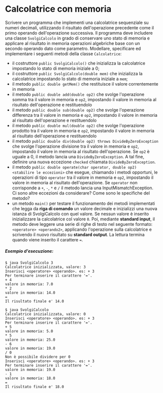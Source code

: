 # Calcolatrice con memoria

Scrivere un programma che implementi una calcolatrice sequenziale su numeri decimali, utilizzando il risultato dell'operazione precedente come il primo operando dell'operazione successiva.
Il programma deve includere una classe `SvolgiCalcolo` in grado di conservare uno stato di memoria e applicare al risultato in memoria operazioni algebriche base con un secondo operando dato come parametro.
Modellare, specificare ed implementare i seguenti metodi della classe `Calcolatrice`:
* il costruttore `public SvolgiCalcolo()` che inizializza la calcolatrice impostando lo stato di memoria iniziale a 0;
* il costruttore `public SvolgiCalcolo(double mem)` che inizializza la calcolatrice impostando lo stato di memoria iniziale a `mem`;
* il metodo `public double getMem()` che restituisce il valore correntemente in memoria
* il metodo `public double add(double op2)` che svolge l'operazione somma tra il valore in memoria e `op2`, impostando il valore in memoria al risultato dell'operazione e restituendolo
* il metodo `public double sub(double op2)` che svolge l'operazione differenza tra il valore in memoria e `op2`, impostando il valore in memoria al risultato dell'operazione e restituendolo
* il metodo `public double mul(double op2)` che svolge l'operazione prodotto tra il valore in memoria e `op2`, impostando il valore in memoria al risultato dell'operazione e restituendolo
* il metodo `public double div(double op2) throws DivideByZeroException` che svolge l'operazione divisione tra il valore in memoria e `op2`, impostando il valore in memoria al risultato dell'operazione. Se `op2` è uguale a 0, il metodo lancia una `DivideByZeroException`. A tal fine, definire una nuova eccezione `checked` chiamata `DivideByZeroException`.
* il metodo `public double operate(char operator, double op2) <stabilire le eccezioni>` che esegue, chiamando i metodi opportuni, le operazioni di tipo `operator` tra il valore in memoria e `op2`, impostando il valore in memoria al risultato dell'operazione. Se `operator` non corrisponde a `+`, `-`, `*` e `/` il metodo lancia una InputMismatchException. Ci sono altre eccezioni da considerare? Come sono le specifiche del metodo?
* un metodo `main()` per testare il funzionamento dei metodi implementati che legga da **riga di comando** un valore decimale e inizializzi una nuova istanza di SvolgiCalcolo con quel valore. Se nessun valore è inserito inizializzare la calcolatrice col valore `0`.
Poi, mediante **standard input**, il metodo deve leggere una serie di righe di testo nel seguente formato: `<operatore> <operando2>`, applicando l'operazione sulla calcolatrice e scrivendo il nuovo risultato su **standard output**. La lettura termina quando viene inserito il carattere `=`. 


##### Esempio d'esecuzione:

```text
$ java SvolgiCalcolo 3
Calcolatrice inizializzata, valore: 3
Inserisci <operatore> <operando>. es: + 3
Per terminare inserire il carattere '='.
+ 4 
valore in memoria: 7.0
* 2
valore in memoria: 14.0
=
Il risultato finale e' 14.0

$ java SvolgiCalcolo
Calcolatrice inizializzata, valore: 0
Inserisci <operatore> <operando>. es: + 3
Per terminare inserire il carattere '='.
+ 5
valore in memoria: 5.0
* 5
valore in memoria: 25.0
- 6
valore in memoria: 19.0
/ 0
Non è possibile dividere per 0
Inserisci <operatore> <operando>. es: + 3
Per terminare inserire il carattere '='.
valore in memoria: 19.0
- 1
valore in memoria: 18.0
=
Il risultato finale e' 18.0
```
